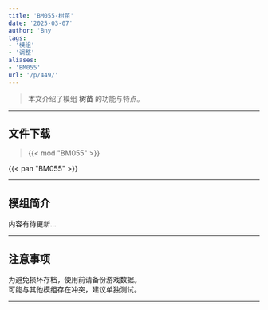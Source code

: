 ```yaml
---
title: 'BM055-树苗'
date: '2025-03-07'
author: 'Bny'
tags:
- '模组'
- '调整'
aliases:
- 'BM055'
url: '/p/449/'
---
```


> 本文介绍了模组 **树苗** 的功能与特点。

---

## 文件下载  

> {{< mod "BM055" >}}  

{{< pan "BM055" >}}  

---

## 模组简介

>  
内容有待更新...  

---

## 注意事项

>  
为避免损坏存档，使用前请备份游戏数据。  
可能与其他模组存在冲突，建议单独测试。  

---


